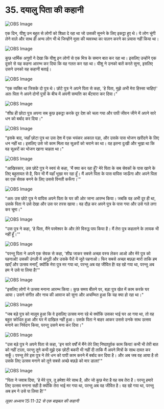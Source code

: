 # 35. दयालु पिता की कहानी

![OBS Image](https://cdn.door43.org/obs/jpg/360px/obs-en-35-01.jpg)

एक दिन, यीशु उन बहुत से लोगों को शिक्षा दे रहा था जो उसकी सुनने के लिए इकट्ठा हुए थे। ये लोग चुंगी लेने वाले और साथ ही अन्य लोग भी थे जिन्होंने मूसा की व्यवस्था का पालन करने का प्रयास नहीं किया था।

![OBS Image](https://cdn.door43.org/obs/jpg/360px/obs-en-35-02.jpg)

कुछ धार्मिक अगुवों ने देखा कि यीशु इन लोगों से एक मित्र के समान बात कर रहा था। इसलिए उन्होंने एक दूसरे से यह कहना आरम्भ कर दिया कि वह गलत कर रहा था। यीशु ने उनको बातें करते सुना, इसलिए उसने उनको यह कहानी बताई।

![OBS Image](https://cdn.door43.org/obs/jpg/360px/obs-en-35-03.jpg)

"एक व्यक्ति था जिसके दो पुत्र थे। छोटे पुत्र ने अपने पिता से कहा, 'हे पिता, मुझे अभी मेरा हिस्सा चाहिए!' अतः पिता ने अपने दोनों पुत्रों के बीच में अपनी सम्पत्ति का बँटवारा कर दिया।"

![OBS Image](https://cdn.door43.org/obs/jpg/360px/obs-en-35-04.jpg)

"शीघ्र ही छोटा पुत्र अपना सब कुछ इकट्ठा करके दूर देश को चला गया और पापी जीवन जीने में अपने सारे धन को बर्बाद कर दिया।"

![OBS Image](https://cdn.door43.org/obs/jpg/360px/obs-en-35-05.jpg)

"इसके बाद, जहाँ छोटा पुत्र था उस देश में एक भयंकर अकाल पड़ा, और उसके पास भोजन खरीदने के लिए धन नहीं था। इसलिए उसे जो काम मिला वह सूअरों को चराने का था। वह इतना दुःखी और भूखा था कि वह सूअरों का भोजन खाना चाहता था।"

![OBS Image](https://cdn.door43.org/obs/jpg/360px/obs-en-35-06.jpg)

"आखिरकार, उस छोटे पुत्र ने स्वयं से कहा, 'मैं क्या कर रहा हूँ? मेरे पिता के सब सेवकों के पास खाने के लिए बहुतायत से है, फिर भी मैं यहाँ भूखा मर रहा हूँ। मैं अपने पिता के पास वापिस जाऊँगा और अपने पिता का एक सेवक बनने के लिए उससे विनती करूँगा।'"

![OBS Image](https://cdn.door43.org/obs/jpg/360px/obs-en-35-07.jpg)

"अतः उस छोटे पुत्र ने वापिस अपने पिता के घर की ओर जाना आरम्भ किया। जबकि वह अभी दूर ही था, उसके पिता ने उसे देखा और उस पर तरस खाया। वह दौड़ कर अपने पुत्र के पास गया और उसे गले लगा कर चूमा।"

![OBS Image](https://cdn.door43.org/obs/jpg/360px/obs-en-35-08.jpg)

"उस पुत्र ने कहा, 'हे पिता, मैंने परमेश्वर के और तेरे विरुद्ध पाप किया है। मैं तेरा पुत्र कहलाने के लायक भी नहीं हूँ।'"

![OBS Image](https://cdn.door43.org/obs/jpg/360px/obs-en-35-09.jpg)

"परन्तु पिता ने अपने एक सेवक से कहा, 'शीघ्र जाकर सबसे अच्छा वस्त्र लेकर आओ और मेरे पुत्र को पहनाओ! उसकी उंगली में अंगूठी और उसके पैरों में जूते पहनाओ। फिर सबसे अच्छा बछड़ा मारो ताकि हम खाएँ और उत्सव मनाएँ, क्योंकि मेरा पुत्र मर गया था, परन्तु अब वह जीवित है! वह खो गया था, परन्तु अब हम ने उसे पा लिया है!'"

![OBS Image](https://cdn.door43.org/obs/jpg/360px/obs-en-35-10.jpg)

"इसलिए लोगों ने उत्सव मनाना आरम्भ किया। कुछ समय बीतने पर, बड़ा पुत्र खेत में काम करके घर आया। उसने संगीत और नाच की आवाज को सुना और अचम्भित हुआ कि यह क्या हो रहा था।"

![OBS Image](https://cdn.door43.org/obs/jpg/360px/obs-en-35-11.jpg)

"जब बड़े पुत्र को मालूम हुआ कि वे इसलिए उत्सव मना रहे थे क्योंकि उसका भाई घर आ गया था, तो वह बहुत क्रोधित हुआ और घर में दाखिल नहीं हुआ। उसके पिता ने बाहर आकर उससे उनके साथ उत्सव मनाने का निवेदन किया, परन्तु उसने मना कर दिया।"

![OBS Image](https://cdn.door43.org/obs/jpg/360px/obs-en-35-12.jpg)

"उस बड़े पुत्र ने अपने पिता से कहा, 'इन सारे वर्षों में मैंने तेरे लिए निष्ठापूर्वक काम किया! कभी भी तेरी बात को नहीं टाला, परन्तु तूने कभी मुझे एक छोटी बकरी भी नहीं दी ताकि मैं अपने मित्रों के साथ दावत कर सकूँ। परन्तु तेरे इस पुत्र ने तेरे धन को पापी काम करने में बर्बाद कर दिया है। और अब जब वह आया है तो उसके लिए उत्सव मनाने को तूने सबसे अच्छे बछड़े को मार डाला!'"

![OBS Image](https://cdn.door43.org/obs/jpg/360px/obs-en-35-13.jpg)

"पिता ने जवाब दिया, 'हे मेरे पुत्र, तू हमेशा मेरे साथ है, और जो कुछ मेरा है वह सब तेरा है। परन्तु हमारे लिए उत्सव मनाना सही है क्योंकि तेरा भाई मर गया था, परन्तु अब वह जीवित है। वह खो गया था, परन्तु अब हम ने उसे पा लिया है!'"

_लूका अध्याय 15:11-32 से एक बाइबल की कहानी_

